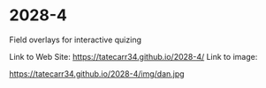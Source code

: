 # 2028-4
Field overlays for interactive quizing

Link to Web Site:  https://tatecarr34.github.io/2028-4/ Link to image:

 https://tatecarr34.github.io/2028-4/img/dan.jpg



